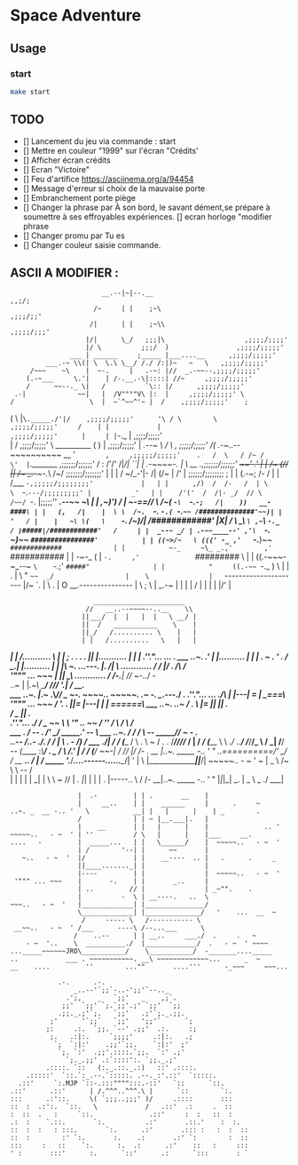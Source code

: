 # Space Adventure

## Usage

### start

```sh
make start
```

## TODO

- [] Lancement du jeu via commande : start
- [] Mettre en couleur "1999" sur l'écran "Crédits'
- [] Afficher écran crédits
- [] Ecran "Victoire"
- [] Feu d'artifice https://asciinema.org/a/94454
- [] Message d'erreur si choix de la mauvaise porte
- [] Embranchement porte piège
- [] Changer la phrase par À son bord, le savant dément,se prépare à soumettre  à ses effroyables expériences.
[] ecran horloge "modifier phrase
- [] Changer promu par Tu es
- [] Changer couleur saisie commande.

## ASCII A MODIFIER : 

                           __.--|~|--.__                              ,,;/;
                         /~     | |    ;~\                          ,;;;/;;'
                        /|      | |    ;~\\                      ,;;;;/;;;'
                       |/|      \_/   ;;;|\                    ,;;;;/;;;;'
                       |/ \          ;;;/  )                 ,;;;;/;;;;;'
                   ___ | ______     ;_____ |___....__      ,;;;;/;;;;;'
             ___.-~ \\(| \  \.\ \__/ /./ /:|)~   ~   \   ,;;;;/;;;;;'
         /~~~    ~\    |  ~-.     |   .-~: |//  _.-~~--,;;;;/;;;;;'
        (.-~___     \.'|    | /-.__.-\|::::| //~     ,;;;;/;;;;;'
        /      ~~--._ \|   /          `\:: |/      ,;;;;/;;;;;'
     .-|             ~~|   |  /V""""V\ |:  |     ,;;;;/;;;;;' \
    /                   \  |  ~`^~~^'~ |  /    ,;;;;/;;;;;'    ;
   (        \             \|`\._____./'|/    ,;;;;/;;;;;'      '\
  / \        \                             ,;;;;/;;;;;'     /    |
 |            |                          ,;;;;/;;;;;'      |     |
|`-._          |                       ,;;;;/;;;;;'              \
|             /                      ,;;;;/;;;;;'  \              \__________
(             )                 |  ,;;;;/;;;;;'      |        _.--~
 \          \/ \              ,  ;;;;;/;;;;;'       /(     .-~_..--~~~~~~~~~~
 \__         '  `       ,     ,;;;;;/;;;;;'    .   /  \   / /~
 /          \'  |`._______ ,;;;;;;/;;;;;;'    /   :    \/'/'       /|_/|   ``|
| _.-~~~~-._ |   \ __   .,;;;;;;/;;;;;;' ~~~~'   .'    | |       /~ (/\/    ||
/~ _.-~~~-._\    /~/   ;;;;;;;/;;;;;;;'          |    | |       / ~/_-'|-   /|
(/~         \| /' |   ;;;;;;/;;;;;;;;            ;   | |       (.-~;  /-   / |
|            /___ `-,;;;;;/;;;;;;;;'            |   | |      ,/)  /  /-   /  |
 \            \  `-.`---/;;;;;;;;;' |          _'   | |    /'('  /  /|- _/  //
   \           /~~/ `-. |;;;;;''    ______.--~~ ~\  | |  ,~)')  /   | \~-==//
     \      /~(   `-\  `-.`-;   /|    ))   __-####\ | |   (,   /|    |  \
       \  /~.  `-.   `-.( `-.`~~ /##############'~~)| |   '   / |    |   ~\
        \(   \    `-._ /~)_/|  /############'       |X|      /  \     \_\  `\
        ,~`\  `-._  / )#####|/############'   /     | |  _--~ _/ | .-~~____--'
       ,'\  `-._  ~)~~ `################'           | | ((~>/~   \ (((' -_
     ,'   `-.___)~~      `#############             | |           ~-_     ~\_
 _.,'        ,'           `###########              | |            _-~-__    (
|  `-.     ,'              `#########       \       | |          ((.-~~~-~_--~
`\    `-.;'                  `#####"                | |           "     ((.-~~
  `-._   )               \     |   |        .       |  \                 "
      `~~  _/                  |    \               |   `---------------------
        |/~                `.  |     \        .     |  O    __.---------------
         |                   \ ;      \             |   _.-~
         |                    |        |            |  /  |
          |                   |         |           |/'  |


                         _______________________
                       //   __..--~~~~--..__    \\
                      ||___/  |  |   |  |   \ __/ |
                      ||  /   ___________    \    |
                      ||_/   /.......... \    |   |
                      | |   /..........   \   |   |
 _____________________| |  /...........    \  |   |________________
  ;   . . .   .       |_| |...........      | |   | .''."...  ... .
 ___   ..~.         _.' | |..........       | |   |         . ~
  .      '     .   / \_.| |..........       | |   |\ ~.   ._..---._
                  |. /| \ \............     / /   |/ .    /\      /\
    '""" ... ~~~  | \|| _\ \............   / /-.__|      // ~-._./ -\
  ..~             |  |_.~\\ \_____________/ /// '.|     /__       __.\
  ___   ..~.      |_.~   .\\_______________//   _ ~-.  ~~~~..  ~~~~~.
                 .~ -.     \__.---.________/   ______\.
 .''."...  ... ./\        _|      |---|  = |__ \__\===\   '""" ... ~~~
               /  '.  .  |_|=     |---|    | _| \======\ ___   ..~.
   ..~        / .   \      |=     |___|    ||       __. \
             /           _ |_______________|   _.        \
 .''."...  ./                /   \___    ~~  \            \  '" ..   ~~
           /          '' /   \      /         \           /\
 ___   .  /     -- .   /'   __\____/       ____\___.'   --  \ ___   ..~.
         /            /    / \\ --  _____//          ~ - .   \
  ..--  /_..-       ./.   /  _/   _|___  \\       .     -   _/)
       /   ___     ./|__  / _/   (_____ / \\  .          \ ~ /   .
   .  /___////_   /  |   / _/    (_____ \  \\       _./ ..__/
     /___/__/_ \ /  _|  /__/ _-- (_____  \:_\\_____________/      ._
 _  /         \ /_.' | /  /       (_________/ ~~-|
   /           //   _|/  /-              .    __ |..~. _____ -.. '  "
 ..\==========/'   \_/ _/  __      ___..     /  \|
     / _____  \'.______/___....------......__\__/|
 '  |          \     |\__________________|__|___/|  ~~~~~..   - ~  '
  ~ |        _  \   /~      \     \ --  /         \
    | | | | | \_|  |   \     \ ~      //           |
 _. |_| | | | .    |-----..   \       /  /-      __|..~. _____ -.. '  "
      |_|_|_|   _. |       \_  \\ _ ./          ___|
  ~~~  ..   - ~  ' |         \__\___/__...------   |  ~~~~~..   - ~  '
                   |  .-         | | .       __    |
                   |     __..    | |    ______     |      .     ~
..~. _  __ -.. '   \           __| |   |      |    | _        .
                   /             | | ~ |__.___|.   |
                   |    __       | |   |      |    |              .. '
  ~~~~~..   - ~  ' | ''          / \   |      |    |___     __.
  ....   -         |  _____...   | |   \______/    |  ~~~~~..   - ~  '
                   | /        '--| |      ~~       |
     ~..   - ~  '  |/            | |    __----  .. |   .      .     _
                   ||____......._| |               |
                   |----         | |               |  ~~~~~..   - ~  '
   '""" ... ~~~    |       -.    | |       _..     |
                   | ..         // |               | _~"".    .
                   |          -  \ | __----.   ..  \
  ~~~..   - ~  '   |_____________| |_______________/
                   \_____________| |______________/   '    ...  __  ~
                    /     ----- \   /----------- \
   __~~..   - ~  ' /___      ----\ /--...___      \
                  /    ..--      | | __..     ___./  .     .   ~
      - ~  '..    \  __________./  |_____________/  .   - ~  ' ~~~~
  ..._____~~~~~~JRO\___________/    \___________/  -_______...._____
..            ___ . ~~~~~~~~~~~. __\ ~~~~~~~~~~~~~...      _  ~
__    ....         ''        ...""       ....'''      -_~~~     ~~~...

              .-.      .-.
                  _..--'`;;`-..-';;'`--.._
                .';,    _   `;;'   _    ,;`.
               ;;'  `;;' `;.`;;'.;' `;;'  `;;
              .;;._.;'`;.   `;;'   .;'`;._.;;.
            ;'      '`;;`   `;;'   ';;'`      `;
           ;:     .:.  `;;. `--' .;;'  .:.     :;
            ;.   .:|:.     `;;;;'     .:|:.   .;
             `;  `:|:'    .;;'`;;.    `:|:'  ;'
              `;. `:'  .;;'.::::.`;;.  `:' .;'
                `;._.;;' .:`::::':. `;;._.;'
           .::::. `::   (:._.::._.:)   ::' .::::.
      .:::::'  `::.`:_.--.`:::::. .--._:'.::'  `:::::.
    .::'     `:.MJP `::-.:::"""":::.-::'   `::      `::.
  .::'      .::'      | /.^^^..^^^.\ |      `::        `:.
  :::      .:'::.     \( `;;;..;;;' )/     .::::       :::
  ::  :  .:':.  `::.   \            /   .::'  .:     .  ::
  :  ::  .   :     `::.              .::'     :  :   ::  :
 .:  :    `.::.       `:.          .:'       .::.'    :  :.
::  :  :   : :::.       `:.      .:'       .::: :   :  :  ::
::  :        :' `:.       :.    .:       .:' `:        :  ::
:::     :   ::    `:.      :.  .:      .:'    ::   :     :::
' :       :::'      :.      `::'      .:      `:::       : `